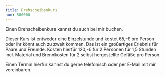```yaml
---
title: Drehscheibenkurs
num: 500000
---
```


Einen Drehscheibenkurs kannst du auch bei mir buchen.

Dieser Kurs ist entweder eine Einzelstunde und kostet 65,-€ pro Person oder ihr könnt auch zu zweit kommen. Das ist ein großartiges Erlebnis für Paare und Freunde. Kosten hierfür 120,-€ für 2 Personen für 1,5 Stunden incl. Material und Brennkosten für 2 selbst hergestellte Gefäße pro Person.

Einen Termin hierfür kannst du gerne telefonisch oder per E-Mail mit mir vereinbaren.
